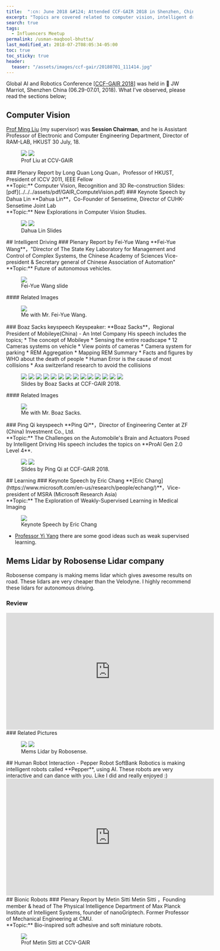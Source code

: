 ```yaml
---
title:  ":cn: June 2018 &#124; Attended CCF-GAIR 2018 in Shenzhen, China"
excerpt: "Topics are covered related to computer vision, intelligent driving, learning, mems lidar by Robosense lidar company review, human-robot interaction - Pepper robot and bionic robots."
search: true
tags: 
  - Influencers Meetup
permalink: /usman-maqbool-bhutta/
last_modified_at: 2018-07-2T08:05:34-05:00
toc: true
toc_sticky: true
header:
  teaser: "/assets/images/ccf-gair/20180701_111414.jpg"
---
```

Global AI and Robotics Conference [[CCF-GAIR 2018](https://gair.leiphone.com/gair/2018yr/en)] was held in :triangular_flag_on_post: JW Marriot, Shenzhen China (06.29-07.01, 2018). What I've observed, please read the sections below;
## Computer Vision
[Prof Ming Liu](https://www.ram-lab.com) (my supervisor) was **Session Chairman**, and he is Assistant Professor of Electronic and Computer Engineering Department, Director of RAM-LAB, HKUST 30 July, 18.
<figure class="half">
    <a href="/assets/images/ccf-gair/ming.jpeg"><img src="/assets/images/ccf-gair/ming.jpeg"></a>
    <a href="/assets/images/ccf-gair/20180630_104737.jpg"><img src="/assets/images/ccf-gair/20180630_104737.jpg"></a>
    <figcaption>Prof Liu at CCV-GAIR</figcaption>
</figure>
### Plenary Report by Long Quan
Long Quan，Professor of HKUST, President of ICCV 2011, IEEE Fellow
<br>**Topic:** Computer Vision, Recognition and 3D Re-construction
Slides: [pdf](../../../assets/pdf/GAIR_ComputeVision.pdf)
### Keynote Speech by Dahua Lin
**Dahua Lin**，Co-Founder of Sensetime, Director of CUHK-Sensetime Joint Lab
<br>**Topic:** New Explorations in Computer Vision Studies.
<figure class="half">
    <a href="/assets/images/ccf-gair/20180630_120309.jpg"><img src="/assets/images/ccf-gair/20180630_120309.jpg"></a>
    <a href="/assets/images/ccf-gair/20180630_120033.jpg"><img src="/assets/images/ccf-gair/20180630_120033.jpg"></a>
    <figcaption>Dahua Lin Slides</figcaption>
</figure>
## Intelligent Driving
### Plenary Report by Fei-Yue Wang
**Fei-Yue Wang**，"Director of The State Key Laboratory for Management and Control of Complex Systems, the Chinese Academy of Sciences Vice-president & Secretary general of Chinese Association of Automation"
<br>**Topic:** Future of autonomous vehicles.
<figure>
    <a href="/assets/images/ccf-gair/20180701_092245.jpg"><img src="/assets/images/ccf-gair/20180701_092245.jpg"></a>
    <figcaption>Fei-Yue Wang slide</figcaption>
</figure>
#### Related Images
<figure>
    <a href="/assets/images/ccf-gair/20180701_1123051.jpg"><img src="/assets/images/ccf-gair/20180701_1123051.jpg"></a>
    <figcaption>Me with Mr. Fei-Yue Wang.</figcaption>
</figure>
### Boaz Sacks keyspeech
Keyspeaker: **Boaz Sacks**，Regional President of Mobileye(China) - An Intel Company
His speech includes the topics;
* The concept of Mobileye
* Sensing the entire roadscape
* 12 Cameras systems on vehicle
* View points of cameras
* Camera system for parking
* REM Aggregation
* Mapping REM Summary
* Facts and figures by WHO about the death of people
* Human Error is the cause of most collisions
* Axa switzerland research to avoid the collisions
<figure class="half">
    <a href="/assets/images/ccf-gair/20180701_104508.jpg"><img src="/assets/images/ccf-gair/20180701_104508.jpg"></a>
    <a href="/assets/images/ccf-gair/20180701_104702.jpg"><img src="/assets/images/ccf-gair/20180701_104702.jpg"></a>
    <a href="/assets/images/ccf-gair/20180701_104840.jpg"><img src="/assets/images/ccf-gair/20180701_104840.jpg"></a>
    <a href="/assets/images/ccf-gair/20180701_104846.jpg"><img src="/assets/images/ccf-gair/20180701_104846.jpg"></a>
    <a href="/assets/images/ccf-gair/20180701_104849.jpg"><img src="/assets/images/ccf-gair/20180701_104849.jpg"></a>
    <a href="/assets/images/ccf-gair/20180701_104857.jpg"><img src="/assets/images/ccf-gair/20180701_104857.jpg"></a>
    <a href="/assets/images/ccf-gair/20180701_104900.jpg"><img src="/assets/images/ccf-gair/20180701_104900.jpg"></a>
    <a href="/assets/images/ccf-gair/20180701_104902.jpg"><img src="/assets/images/ccf-gair/20180701_104902.jpg"></a>
    <a href="/assets/images/ccf-gair/20180701_104915.jpg"><img src="/assets/images/ccf-gair/20180701_104915.jpg"></a>
    <a href="/assets/images/ccf-gair/20180701_105129.jpg"><img src="/assets/images/ccf-gair/20180701_105129.jpg"></a>
    <a href="/assets/images/ccf-gair/20180701_105242.jpg"><img src="/assets/images/ccf-gair/20180701_105242.jpg"></a>
    <a href="/assets/images/ccf-gair/20180701_105541.jpg"><img src="/assets/images/ccf-gair/20180701_105541.jpg"></a>
    <a href="/assets/images/ccf-gair/20180701_105616.jpg"><img src="/assets/images/ccf-gair/20180701_105616.jpg"></a>
    <a href="/assets/images/ccf-gair/20180701_105632.jpg"><img src="/assets/images/ccf-gair/20180701_105632.jpg"></a>
    <figcaption>Slides by Boaz Sacks at CCF-GAIR 2018.</figcaption>
</figure>
#### Related Images
<figure>
    <a href="/assets/images/ccf-gair/20180701_111414.jpg"><img src="/assets/images/ccf-gair/20180701_111414.jpg"></a>
    <figcaption>Me with Mr. Boaz Sacks.</figcaption>
</figure>
### Ping Qi keyspeech
**Ping Qi**，Director of Engineering Center at ZF (China) Investment Co., Ltd.
<br>**Topic:** The Challenges on the Automobile's Brain and Actuators Posed by Intelligent Driving
His speech includes the topics on **ProAI Gen 2.0 Level 4**.
<figure class="half">
    <a href="/assets/images/ccf-gair/20180701_102523.jpg"><img src="/assets/images/ccf-gair/20180701_102523.jpg"></a>
    <a href="/assets/images/ccf-gair/20180701_102528.jpg"><img src="/assets/images/ccf-gair/20180701_102528.jpg"></a>
    <figcaption>Slides by Ping Qi at CCF-GAIR 2018.</figcaption>
</figure>
## Learning
### Keynote Speech by Eric Chang
**[Eric Chang](https://www.microsoft.com/en-us/research/people/echang/)**，Vice-president of MSRA (Microsoft Research Asia)
<br>**Topic:** The Exploration of Weakly-Supervised Learning in Medical Imaging
<figure>
    <a href="/assets/images/ccf-gair/20180630_135428.jpg"><img src="/assets/images/ccf-gair/20180630_135428.jpg"></a>
    <figcaption>Keynote Speech by Eric Chang</figcaption>
</figure>

* [Professor Yi Yang](https://www.uts.edu.au/staff/yi.yang) there are some good ideas such as weak supervised learning.


## Mems Lidar by Robosense Lidar company
Robosense company is making mems lidar which gives awesome results on road. These lidars are very cheaper than the Velodyne. 
I highly recommend these lidars for autonomous driving.
### Review
<iframe width="560" height="315" src="https://www.youtube.com/embed/Nu5e10vJ_to" frameborder="0" allow="autoplay; encrypted-media" allowfullscreen></iframe>
### Related Pictures
<figure class="half">
    <a href="/assets/images/ccf-gair/20180701_100629.jpg"><img src="/assets/images/ccf-gair/20180701_100629.jpg"></a>
    <a href="/assets/images/ccf-gair/20180701_112227.jpg"><img src="/assets/images/ccf-gair/20180701_112227.jpg"></a>
    <figcaption>Mems Lidar by Robosense.</figcaption>
</figure>
## Human Robot Interaction - Pepper Robot
SoftBank Robotics is making intelligent robots called **Pepper**, using AI. These robots are very interactive and can dance with you. Like I did and really enjoyed :)
<iframe width="560" height="315" src="https://www.youtube.com/embed/nloD0u9RixA" frameborder="0" allow="autoplay; encrypted-media" allowfullscreen></iframe>
## Bionic Robots
### Plenary Report by Metin Sitti
Metin Sitti ，Founding member & head of The Physical Intelligence Department of Max Planck Institute of Intelligent Systems, founder of nanoGriptech. Former Professor of Mechanical Engineering at CMU.
<br>**Topic:** Bio-inspired soft adhesive and soft miniature robots.
<figure>
    <a href="/assets/images/ccf-gair/20180630_094708.jpg"><img src="/assets/images/ccf-gair/20180630_094708.jpg"></a>
    <figcaption>Prof Metin Sitti at CCV-GAIR</figcaption>
</figure>